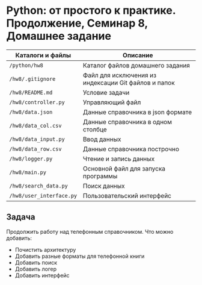 # Python: от простого к практике. Продолжение, Семинар 8, Домашнее задание

Каталоги и файлы         | Описание
-------------------------|-----------------------------------------------------
`/python/hw8`            | Каталог файлов домашнего задания
`/hw8/.gitignore`        | Файл для исключения из индексации Git файлов и папок
`/hw8/README.md`         | Условие задачи
`/hw8/controller.py`     | Управляющий файл
`/hw8/data.json`         | Данные справочника в json формате
`/hw8/data_col.csv`      | Данные справочника в одном столбце
`/hw8/data_input.py`     | Ввод данных
`/hw8/data_row.csv`      | Данные справочника построчно
`/hw8/logger.py`         | Чтение и запись данных
`/hw8/main.py`           | Oсновной файл для запуска программы
`/hw8/search_data.py`    | Поиск данных
`/hw8/user_interface.py` | Пользовательский интерфейс

## Задача

Продолжить работу над телефонным справочником.
Что можно добавить:
- Почистить архитектуру
- Добавить разные форматы для телефонной книги
- Добавить поиск
- Добавить логер
- Добавить интерфейс
